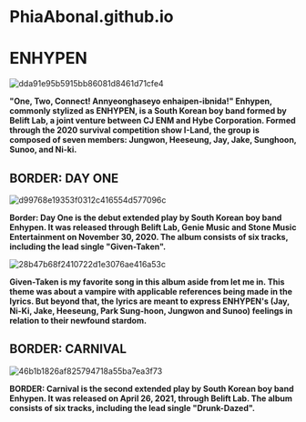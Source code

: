 # PhiaAbonal.github.io
# ENHYPEN 
![dda91e95b5915bb86081d8461d71cfe4](https://user-images.githubusercontent.com/102729941/161068071-186ecba1-86b8-43ed-8eb3-f637e1d17f4e.jpg)

**"One, Two, Connect! Annyeonghaseyo enhaipen-ibnida!" Enhypen, commonly stylized as ENHYPEN, is a South Korean boy band formed by Belift Lab, a joint venture between CJ ENM and Hybe Corporation. Formed through the 2020 survival competition show I-Land, the group is composed of seven members: Jungwon, Heeseung, Jay, Jake, Sunghoon, Sunoo, and Ni-ki.**

## BORDER: DAY ONE 
![d99768e19353f0312c416554d577096c](https://user-images.githubusercontent.com/102729941/161071460-9c3bbb70-77b6-4f9b-8736-928fba521e69.jpg)

**Border: Day One is the debut extended play by South Korean boy band Enhypen. It was released through Belift Lab, Genie Music and Stone Music Entertainment on November 30, 2020. The album consists of six tracks, including the lead single "Given-Taken".**

![28b47b68f2410722d1e3076ae416a53c](https://user-images.githubusercontent.com/102729941/161074641-35d6746f-b615-48af-87a6-d138e2ddb042.jpg)

**Given-Taken is my favorite song in this album aside from let me in. This theme was about a vampire with applicable references being made in the lyrics. But beyond that, the lyrics are meant to express ENHYPEN's (Jay, Ni-Ki, Jake, Heeseung, Park Sung-hoon, Jungwon and Sunoo) feelings in relation to their newfound stardom.**  

## BORDER: CARNIVAL 

![46b1b1826af825794718a55ba7ea3f73](https://user-images.githubusercontent.com/102729941/161073919-2b10d42f-66f5-486c-8448-0c6ee088bc0e.jpg)

**BORDER: Carnival is the second extended play by South Korean boy band Enhypen. It was released on April 26, 2021, through Belift Lab. The album consists of six tracks, including the lead single "Drunk-Dazed".**















  
 

